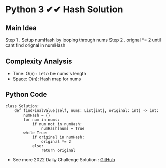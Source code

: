 # Python 3 ✔✔ Hash Solution

## Main Idea
Step 1 . Setup numHash by looping through nums
Step 2 . orignal *= 2 until cant find orignal in numHash 
## Complexity Analysis
* Time: O(n) : Let *n* be nums's length
* Space: O(n): Hash map for nums

## Python Code
```
class Solution:
    def findFinalValue(self, nums: List[int], original: int) -> int:
        numHash = {}
        for num in nums:
            if num not in numHash:
                numHash[num] = True
        while True:
            if original in numHash:
                original *= 2
            else:
                return original
```



* See more 2022 Daily Challenge Solution : [GitHub](https://github.com/gcobs0834/2022-Daily-LeetCoding-Challenge-python3-)

